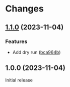 # Changes

## [1.1.0](https://github.com/prantlf/npx-cache-control/compare/v1.0.0...v1.1.0) (2023-11-04)

### Features

* Add dry run ([bca964b](https://github.com/prantlf/npx-cache-control/commit/bca964bddcd6c15faa5bbeb3554b66a91a2658e4))

## 1.0.0 (2023-11-04)

Initial release
